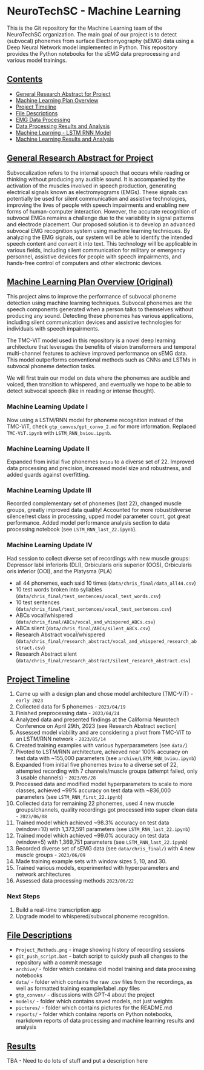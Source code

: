 # NeuroTechSC - Machine Learning

This is the Git repository for the Machine Learning team of the NeuroTechSC organization. The main goal of our project is to detect (subvocal) phonemes from surface Electromyography (sEMG) data using a Deep Neural Network model implemented in Python. This repository provides the Python notebooks for the sEMG data preprocessing and various model trainings.

## <u>Contents</u>

- [General Research Abstract for Project](#research-abstract)
- [Machine Learning Plan Overview](#ml-plan-overview)
- [Project Timeline](#project-timeline)
- [File Descriptions](#file-descriptions)
- [EMG Data Processing](#emg-data-processing)
- [Data Processing Results and Analysis](#data-processing-results)
- [Machine Learning - LSTM RNN Model](#lstm-rnn-model)
- [Machine Learning Results and Analysis](#machine-learning-results)

## <a id="research-abstract" style="color: inherit; text-decoration: none;"><u>General Research Abstract for Project</u></a>

Subvocalization refers to the internal speech that occurs while reading or thinking without producing any audible sound. It is accompanied by the activation of the muscles involved in speech production, generating electrical signals known as electromyograms (EMGs). These signals can potentially be used for silent communication and assistive technologies, improving the lives of people with speech impairments and enabling new forms of human-computer interaction. However, the accurate recognition of subvocal EMGs remains a challenge due to the variability in signal patterns and electrode placement. Our proposed solution is to develop an advanced subvocal EMG recognition system using machine learning techniques. By analyzing the EMG signals, our system will be able to identify the intended speech content and convert it into text. This technology will be applicable in various fields, including silent communication for military or emergency personnel, assistive devices for people with speech impairments, and hands-free control of computers and other electronic devices.

## <a id="ml-plan-overview" style="color: inherit; text-decoration: none;"><u>Machine Learning Plan Overview (Original)</u></a>

This project aims to improve the performance of subvocal phoneme detection using machine learning techniques. Subvocal phonemes are the speech components generated when a person talks to themselves without producing any sound. Detecting these phonemes has various applications, including silent communication devices and assistive technologies for individuals with speech impairments.

The TMC-ViT model used in this repository is a novel deep learning architecture that leverages the benefits of vision transformers and temporal multi-channel features to achieve improved performance on sEMG data. This model outperforms conventional methods such as CNNs and LSTMs in subvocal phoneme detection tasks. 

We will first train our model on data where the phonemes are audible and voiced, then transition to whispered, and eventually we hope to be able to detect subvocal speech (like in reading or intense thought).

### **Machine Learning Update I**

Now using a LSTM/RNN model for phoneme recognition instead of the TMC-ViT, check `gtp_convos/gpt_convo_2.md` for more information. Replaced `TMC-ViT.ipynb` with `LSTM_RNN_bviou.ipynb`.

### **Machine Learning Update II**

Expanded from initial five phonemes `bviou` to a diverse set of 22. Improved data processing and precision, increased model size and robustness, and added guards against overfitting.

### **Machine Learning Update III**

Recorded complementary set of phonemes (last 22), changed muscle groups, greatly improved data quality! Accounted for more robust/diverse silence/rest class in processing, upped model parameter count, got great performance. Added model performance analysis section to data processing notebook (see `LSTM_RNN_last_22.ipynb`).

### **Machine Learning Update IV**

Had session to collect diverse set of recordings with new muscle groups: Depressor labii inferioris (DLI), Orbicularis oris superior (OOS), Orbicularis oris inferior (OOI), and the Platysma (PLA)

- all 44 phonemes, each said 10 times (`data/chris_final/data_all44.csv`)
- 10 test words broken into syllables (`data/chris_final/test_sentences/vocal_test_words.csv`)
- 10 test sentences (`data/chris_final/test_sentences/vocal_test_sentences.csv`)
- ABCs vocal/whispered (`data/chris_final/ABCs/vocal_and_whispered_ABCs.csv`)
- ABCs silent (`data/chris_final/ABCs/silent_ABCs.csv`)
- Research Abstract vocal/whispered (`data/chris_final/research_abstract/vocal_and_whispered_research_abstract.csv`)
- Research Abstract silent (`data/chris_final/research_abstract/silent_research_abstract.csv`)

## <a id="project-timeline" style="color: inherit; text-decoration: none;"><u>Project Timeline</u></a>

1. Came up with a design plan and chose model architecture (TMC-ViT) - `early 2023`
2. Collected data for 5 phonemes - `2023/04/19`
3. Finished preprocessing data - `2023/04/24`
4. Analyzed data and presented findings at the California Neurotech Conference on April 29th, 2023 (see Research Abstract section)
5. Assessed model viability and are considering a pivot from TMC-ViT to an LSTM/RNN network - `2023/05/14`
6. Created training examples with various hyperparameters (see `data/`)
7. Pivoted to LSTM/RNN architecture, achieved near 100% accuracy on test data with ~155,000 parameters (see `archive/LSTM_RNN_bviou.ipynb`)
8. Expanded from initial five phonemes `bviou` to a diverse set of 22, attempted recording with 7 channels/muscle groups (attempt failed, only 3 usable channels) - `2023/05/28`
9. Processed data and modified model hyperparameters to scale to more classes, achieved ~99% accuracy on test data with ~836,000 parameters (see `LSTM_RNN_first_22.ipynb`)
10. Collected data for remaining 22 phonemes, used 4 new muscle groups/channels, quality recordings got processed into super clean data - `2023/06/08`
11. Trained model which achieved ~98.3% accuracy on test data (window=10) with 1,373,591 parameters (see `LSTM_RNN_last_22.ipynb`)
12. Trained model which achieved ~99.0% accuracy on test data (window=5) with 1,369,751 parameters (see `LSTM_RNN_last_22.ipynb`)
13. Recorded diverse set of sEMG data (see `data/chris_final/`) with 4 new muscle groups - `2023/06/09`
14. Made training example sets with window sizes 5, 10, and 30.
15. Trained various models, experimented with hyperparameters and network architectures
16. Assessed data processing methods `2023/06/22`

### **Next Steps**
1. Build a real-time transcription app
2. Upgrade model to whispered/subvocal phoneme recognition.

## <a id="file-descriptions" style="color: inherit; text-decoration: none;"><u>File Descriptions</u></a>

- `Project_Methods.png` - image showing history of recording sessions 
- `git_push_script.bat` - batch script to quickly push all changes to the repository with a commit message
- `archive/` - folder which contains old model training and data processing notebooks
- `data/` - folder which contains the raw .csv files from the recordings, as well as formatted training example/label .npy files
- `gtp_convos/` - discussions with GPT-4 about the project
- `models/` - folder which contains saved models, not just weights
- `pictures/` - folder which contains pictures for the README.md
- `reports/` - folder which contains reports on Python notebooks, markdown reports of data processing and machine learning results and analysis

## <a id="file-descriptions" style="color: inherit; text-decoration: none;"><u>Results</u></a>

TBA - Need to do lots of stuff and put a description here